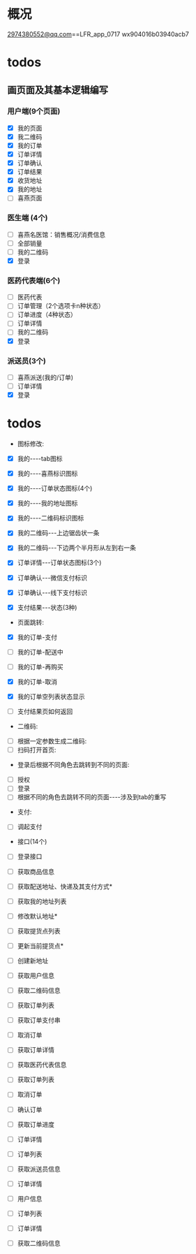 # 概况
2974380552@qq.com==LFR_app_0717
wx904016b03940acb7

# todos
## 画页面及其基本逻辑编写
### 用户端(9个页面)
- [x] 我的页面
- [x] 我二维码       
- [x] 我的订单     
- [x] 订单详情    
- [x] 订单确认        
- [x] 订单结果        
- [x] 收货地址  
- [x] 我的地址       
- [ ] 喜燕页面    

### 医生端 (4个)
- [ ] 喜燕名医馆：销售概况/消费信息   
- [ ] 全部销量   
- [ ] 我的二维码   
- [x] 登录  

### 医药代表端(6个)
- [ ] 医药代表   
- [ ] 订单管理（2个选项卡n种状态）   
- [ ] 订单进度（4种状态）  
- [ ] 订单详情  
- [ ] 我的二维码 
- [x] 登录   

### 派送员(3个)
- [ ] 喜燕派送(我的/订单)  
- [ ] 订单详情  
- [x] 登录 

# todos
- 图标修改:
- [x] 我的----tab图标
- [x] 我的----喜燕标识图标
- [x] 我的----订单状态图标(4个)
- [x] 我的----我的地址图标
- [x] 我的----二维码标识图标
- [x] 我的二维码---上边锯齿状一条
- [x] 我的二维码---下边两个半月形从左到右一条
- [x] 订单详情---订单状态图标(3个)

- [x] 订单确认---微信支付标识
- [x] 订单确认---线下支付标识
- [x] 支付结果---状态(3种)

- 页面跳转:
- [x] 我的订单-支付
- [ ] 我的订单-配送中
- [ ] 我的订单-再购买
- [x] 我的订单-取消

- [x] 我的订单空列表状态显示
- [ ] 支付结果页如何返回

- 二维码:
- [ ] 根据一定参数生成二维码:
- [ ] 扫码打开首页:

- 登录后根据不同角色去跳转到不同的页面:
- [ ] 授权
- [ ] 登录
- [ ] 根据不同的角色去跳转不同的页面----涉及到tab的重写

- 支付:
- [ ] 调起支付

- 接口(14个)
- [ ] 登录接口
- [ ] 获取商品信息
- [ ] 获取配送地址、快递及其支付方式*
- [ ] 获取我的地址列表
- [ ] 修改默认地址*
- [ ] 获取提货点列表
- [ ] 更新当前提货点*
- [ ] 创建新地址
- [ ] 获取用户信息
- [ ] 获取二维码信息
- [ ] 获取订单列表
- [ ] 获取订单支付串
- [ ] 取消订单
- [ ] 获取订单详情

- [ ] 获取医药代表信息
- [ ] 获取订单列表
- [ ] 取消订单
- [ ] 确认订单
- [ ] 获取订单进度
- [ ] 订单详情

- [ ] 订单列表
- [ ] 获取派送员信息
- [ ] 订单详情

- [ ] 用户信息
- [ ] 订单列表
- [ ] 订单详情
- [ ] 获取二维码信息













